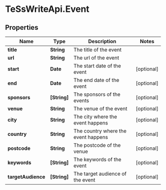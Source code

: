 # TeSsWriteApi.Event

## Properties
Name | Type | Description | Notes
------------ | ------------- | ------------- | -------------
**title** | **String** | The title of the event | 
**url** | **String** | The url of the event | 
**start** | **Date** | The start date of the event | [optional] 
**end** | **Date** | The end date of the event | [optional] 
**sponsors** | **[String]** | The sponsors of the events | [optional] 
**venue** | **String** | The venue of the event | [optional] 
**city** | **String** | The city where the event happens | [optional] 
**country** | **String** | The country where the event happens | [optional] 
**postcode** | **String** | The postcode of the venue | [optional] 
**keywords** | **[String]** | The keywords of the event | [optional] 
**targetAudience** | **[String]** | The target audience of the event | [optional] 


